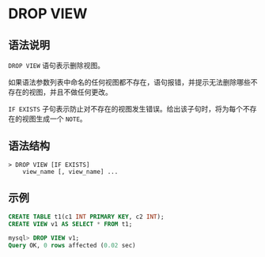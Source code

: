 # **DROP VIEW**

## **语法说明**

`DROP VIEW` 语句表示删除视图。

如果语法参数列表中命名的任何视图都不存在，语句报错，并提示无法删除哪些不存在的视图，并且不做任何更改。

`IF EXISTS` 子句表示防止对不存在的视图发生错误。给出该子句时，将为每个不存在的视图生成一个 `NOTE`。

## **语法结构**

```
> DROP VIEW [IF EXISTS]
    view_name [, view_name] ...
```

## **示例**

```sql
CREATE TABLE t1(c1 INT PRIMARY KEY, c2 INT);
CREATE VIEW v1 AS SELECT * FROM t1;

mysql> DROP VIEW v1;
Query OK, 0 rows affected (0.02 sec)
```
